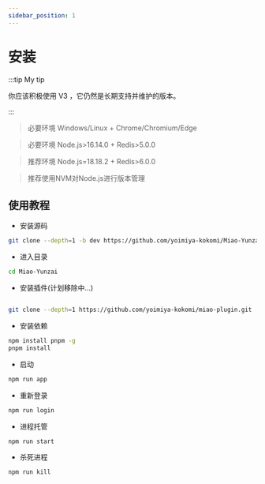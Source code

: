 ```yaml
---
sidebar_position: 1
---
```


# 安装

:::tip My tip

你应该积极使用 V3 ，它仍然是长期支持并维护的版本。

:::

> 必要环境 Windows/Linux + Chrome/Chromium/Edge

> 必要环境 Node.js>16.14.0 + Redis>5.0.0

> 推荐环境 Node.js=18.18.2 + Redis>6.0.0

> 推荐使用NVM对Node.js进行版本管理

## 使用教程

- 安装源码

```sh
git clone --depth=1 -b dev https://github.com/yoimiya-kokomi/Miao-Yunzai.git
```

- 进入目录

```sh
cd Miao-Yunzai
```

- 安装插件(计划移除中...)

```sh

git clone --depth=1 https://github.com/yoimiya-kokomi/miao-plugin.git ./plugins/miao-plugin/
```

- 安装依赖

```sh
npm install pnpm -g
pnpm install
```

- 启动

```sh
npm run app
```

- 重新登录

```sh
npm run login
```

- 进程托管

```sh
npm run start
```

- 杀死进程

```sh
npm run kill
```

